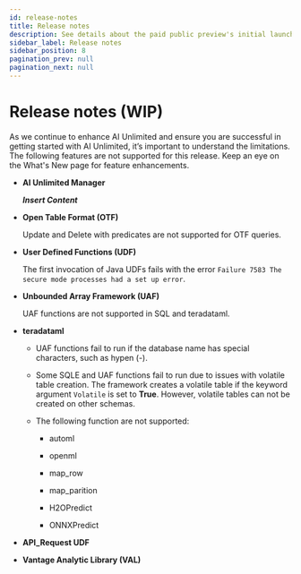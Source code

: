 ```yaml
---
id: release-notes
title: Release notes
description: See details about the paid public preview's initial launch.
sidebar_label: Release notes
sidebar_position: 8
pagination_prev: null
pagination_next: null
---
```


# Release notes (WIP)

As we continue to enhance AI Unlimited and ensure you are successful in getting started with AI Unlimited, it’s important to understand the limitations. The following features are not supported for this release. Keep an eye on the What's New page for feature enhancements.

- **AI Unlimited Manager**

  ***Insert Content***

- **Open Table Format (OTF)**

  Update and Delete with predicates are not supported for OTF queries.

- **User Defined Functions (UDF)**

  The first invocation of Java UDFs fails with the error `Failure 7583 The secure mode processes had a set up error`.

- **Unbounded Array Framework (UAF)**

  UAF functions are not supported in SQL and teradataml.

- **teradataml**

    - UAF functions fail to run if the database name has special characters, such as hypen (-). 

    - Some SQLE and UAF functions fail to run due to issues with volatile table creation. The framework creates a volatile table if the keyword argument `Volatile` is set to **True**. However, volatile tables can not be created on other schemas.

    - The following function are not supported:
      
        - automl 

        - openml  

	    - map_row 

       -  map_parition

       - H2OPredict 

       - ONNXPredict 

- **API_Request UDF**

- **Vantage Analytic Library (VAL)**


